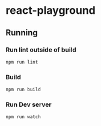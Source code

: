 # react-playground

## Running

### Run lint outside of build
`npm run lint`

### Build
`npm run build`

### Run Dev server
`npm run watch`